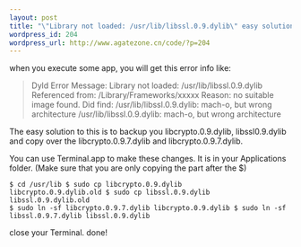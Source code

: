 ```yaml
--- 
layout: post
title: "\"Library not loaded: /usr/lib/libssl.0.9.dylib\" easy solution for Leopard"
wordpress_id: 204
wordpress_url: http://www.agatezone.cn/code/?p=204
---
```

when you execute some app, you will get this error info like:
<blockquote>Dyld Error Message:
Library not loaded: /usr/lib/libssl.0.9.dylib
Referenced from: /Library/Frameworks/xxxxx
Reason: no suitable image found. Did find:
/usr/lib/libssl.0.9.dylib: mach-o, but wrong architecture
/usr/lib/libssl.0.9.dylib: mach-o, but wrong architecture</blockquote>
The easy solution to this is to backup you libcrypto.0.9.dylib, libssl0.9.dylib and copy over the libcrypto.0.9.7.dylib and libcrypto.0.9.7.dylib.

You can use Terminal.app to make these changes. It is in your Applications folder. (Make sure that you are only copying the part after the $)

<code>$ cd /usr/lib
$ sudo cp libcrypto.0.9.dylib libcrypto.0.9.dylib.old
$ sudo cp libssl.0.9.dylib libssl.0.9.dylib.old
$ sudo ln -sf libcrypto.0.9.7.dylib libcrypto.0.9.dylib
$ sudo ln -sf libssl.0.9.7.dylib libssl.0.9.dylib</code>

close your Terminal. done!
